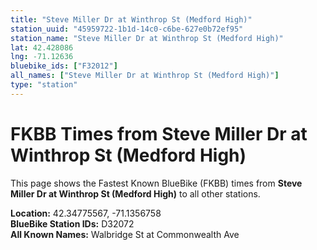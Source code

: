 ```yaml
---
title: "Steve Miller Dr at Winthrop St (Medford High)"
station_uuid: "45959722-1b1d-14c0-c6be-627e0b72ef95"
station_name: "Steve Miller Dr at Winthrop St (Medford High)"
lat: 42.428086
lng: -71.12636
bluebike_ids: ["F32012"]
all_names: ["Steve Miller Dr at Winthrop St (Medford High)"]
type: "station"
---
```


# FKBB Times from Steve Miller Dr at Winthrop St (Medford High)

This page shows the Fastest Known BlueBike (FKBB) times from **Steve Miller Dr at Winthrop St (Medford High)** to all other stations.

**Location:** 42.34775567, -71.1356758  
**BlueBike Station IDs:** D32072  
**All Known Names:** Walbridge St at Commonwealth Ave

